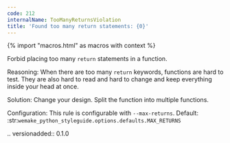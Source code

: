 ```yaml
---
code: 212
internalName: TooManyReturnsViolation
title: 'Found too many return statements: {0}'
---
```


{% import "macros.html" as macros with context %}


Forbid placing too many ``return`` statements in a function.

Reasoning:
    When there are too many ``return`` keywords,
    functions are hard to test. They are also hard to read and
    hard to change and keep everything inside your head at once.

Solution:
    Change your design. Split the function into multiple functions.

Configuration:
    This rule is configurable with ``--max-returns``.
    Default: :str:`wemake_python_styleguide.options.defaults.MAX_RETURNS`

.. versionadded:: 0.1.0